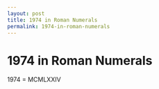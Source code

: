 ```yaml
---
layout: post
title: 1974 in Roman Numerals
permalink: 1974-in-roman-numerals
---
```


# 1974 in Roman Numerals

1974 = MCMLXXIV
